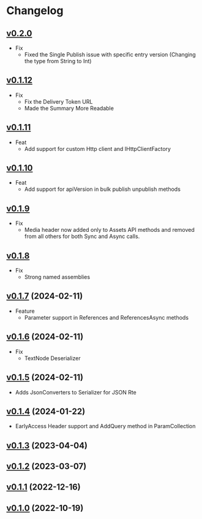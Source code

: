 # Changelog
## [v0.2.0](https://github.com/contentstack/contentstack-management-dotnet/tree/v0.2.0)
 - Fix
   - Fixed the Single Publish issue with specific entry version (Changing the type from String to Int)

## [v0.1.12](https://github.com/contentstack/contentstack-management-dotnet/tree/v0.1.12)
 - Fix
   - Fix the Delivery Token URL
   - Made the Summary More Readable

## [v0.1.11](https://github.com/contentstack/contentstack-management-dotnet/tree/v0.1.11)
 - Feat
   - Add support for custom Http client and IHttpClientFactory

## [v0.1.10](https://github.com/contentstack/contentstack-management-dotnet/tree/v0.1.10)
 - Feat
   - Add support for apiVersion in bulk publish unpublish methods

## [v0.1.9](https://github.com/contentstack/contentstack-management-dotnet/tree/v0.1.9)
 - Fix
   - Media header now added only to Assets API methods and removed from all others for both Sync and Async calls.


## [v0.1.8](https://github.com/contentstack/contentstack-management-dotnet/tree/v0.1.8)
 - Fix
   - Strong named assemblies

## [v0.1.7](https://github.com/contentstack/contentstack-management-dotnet/tree/v0.1.7) (2024-02-11)
 - Feature
   - Parameter support in References and ReferencesAsync methods

## [v0.1.6](https://github.com/contentstack/contentstack-management-dotnet/tree/v0.1.6) (2024-02-11)
 - Fix
   - TextNode Deserializer

## [v0.1.5](https://github.com/contentstack/contentstack-management-dotnet/tree/v0.1.5) (2024-02-11)
 - Adds JsonConverters to Serializer for JSON Rte 

## [v0.1.4](https://github.com/contentstack/contentstack-management-dotnet/tree/v0.1.4) (2024-01-22)
 - EarlyAccess Header support and AddQuery method in ParamCollection

## [v0.1.3](https://github.com/contentstack/contentstack-management-dotnet/tree/v0.1.3) (2023-04-04)

## [v0.1.2](https://github.com/contentstack/contentstack-management-dotnet/tree/v0.1.2) (2023-03-07)

## [v0.1.1](https://github.com/contentstack/contentstack-management-dotnet/tree/v0.1.1) (2022-12-16)

## [v0.1.0](https://github.com/contentstack/contentstack-management-dotnet/tree/v0.1.0) (2022-10-19)